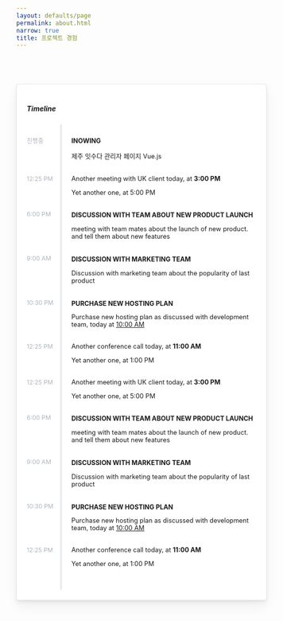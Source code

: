 ```yaml
---
layout: defaults/page
permalink: about.html
narrow: true
title: 프로젝트 경험
---
```

<div class="row d-flex justify-content-center mt-70 mb-70">
  <div>
    <div class="main-card mb-3 card">
      <div class="card-body">
        <h5 class="card-title">Timeline</h5>
        <div class="vertical-timeline vertical-timeline--animate vertical-timeline--one-column">
          <div class="vertical-timeline-item vertical-timeline-element">
            <div>
              <span class="vertical-timeline-element-icon bounce-in">
                <i class="badge badge-dot badge-dot-xl badge-success"></i>
              </span>
              <div class="vertical-timeline-element-content bounce-in">
                <h4 class="timeline-title">Inowing</h4>
                <p>
                  제주 잇수다 관리자 페이지
                  <span class="text-success">Vue.js</span>
                </p>
                <span class="vertical-timeline-element-date">진행중</span>
              </div>
            </div>
          </div>
          <div class="vertical-timeline-item vertical-timeline-element">
            <div> <span class="vertical-timeline-element-icon bounce-in"> <i
                  class="badge badge-dot badge-dot-xl badge-warning"> </i> </span>
              <div class="vertical-timeline-element-content bounce-in">
                <p>Another meeting with UK client today, at <b class="text-danger">3:00 PM</b></p>
                <p>Yet another one, at <span class="text-success">5:00 PM</span></p> <span
                  class="vertical-timeline-element-date">12:25 PM</span>
              </div>
            </div>
          </div>
          <div class="vertical-timeline-item vertical-timeline-element">
            <div> <span class="vertical-timeline-element-icon bounce-in"> <i
                  class="badge badge-dot badge-dot-xl badge-danger"> </i> </span>
              <div class="vertical-timeline-element-content bounce-in">
                <h4 class="timeline-title">Discussion with team about new product launch</h4>
                <p>meeting with team mates about the launch of new product. and tell them about new
                  features</p> <span class="vertical-timeline-element-date">6:00 PM</span>
              </div>
            </div>
          </div>
          <div class="vertical-timeline-item vertical-timeline-element">
            <div> <span class="vertical-timeline-element-icon bounce-in"> <i
                  class="badge badge-dot badge-dot-xl badge-primary"> </i> </span>
              <div class="vertical-timeline-element-content bounce-in">
                <h4 class="timeline-title text-success">Discussion with marketing team</h4>
                <p>Discussion with marketing team about the popularity of last product</p> <span
                  class="vertical-timeline-element-date">9:00 AM</span>
              </div>
            </div>
          </div>
          <div class="vertical-timeline-item vertical-timeline-element">
            <div> <span class="vertical-timeline-element-icon bounce-in"> <i
                  class="badge badge-dot badge-dot-xl badge-success"> </i> </span>
              <div class="vertical-timeline-element-content bounce-in">
                <h4 class="timeline-title">Purchase new hosting plan</h4>
                <p>Purchase new hosting plan as discussed with development team, today at <a href="javascript:void(0);"
                    data-abc="true">10:00 AM</a></p> <span class="vertical-timeline-element-date">10:30 PM</span>
              </div>
            </div>
          </div>
          <div class="vertical-timeline-item vertical-timeline-element">
            <div> <span class="vertical-timeline-element-icon bounce-in"> <i
                  class="badge badge-dot badge-dot-xl badge-warning"> </i> </span>
              <div class="vertical-timeline-element-content bounce-in">
                <p>Another conference call today, at <b class="text-danger">11:00 AM</b></p>
                <p>Yet another one, at <span class="text-success">1:00 PM</span></p> <span
                  class="vertical-timeline-element-date">12:25 PM</span>
              </div>
            </div>
          </div>
          <div class="vertical-timeline-item vertical-timeline-element">
            <div> <span class="vertical-timeline-element-icon bounce-in"> <i
                  class="badge badge-dot badge-dot-xl badge-warning"> </i> </span>
              <div class="vertical-timeline-element-content bounce-in">
                <p>Another meeting with UK client today, at <b class="text-danger">3:00 PM</b></p>
                <p>Yet another one, at <span class="text-success">5:00 PM</span></p> <span
                  class="vertical-timeline-element-date">12:25 PM</span>
              </div>
            </div>
          </div>
          <div class="vertical-timeline-item vertical-timeline-element">
            <div> <span class="vertical-timeline-element-icon bounce-in"> <i
                  class="badge badge-dot badge-dot-xl badge-danger"> </i> </span>
              <div class="vertical-timeline-element-content bounce-in">
                <h4 class="timeline-title">Discussion with team about new product launch</h4>
                <p>meeting with team mates about the launch of new product. and tell them about new
                  features</p> <span class="vertical-timeline-element-date">6:00 PM</span>
              </div>
            </div>
          </div>
          <div class="vertical-timeline-item vertical-timeline-element">
            <div> <span class="vertical-timeline-element-icon bounce-in"> <i
                  class="badge badge-dot badge-dot-xl badge-primary"> </i> </span>
              <div class="vertical-timeline-element-content bounce-in">
                <h4 class="timeline-title text-success">Discussion with marketing team</h4>
                <p>Discussion with marketing team about the popularity of last product</p> <span
                  class="vertical-timeline-element-date">9:00 AM</span>
              </div>
            </div>
          </div>
          <div class="vertical-timeline-item vertical-timeline-element">
            <div> <span class="vertical-timeline-element-icon bounce-in"> <i
                  class="badge badge-dot badge-dot-xl badge-success"> </i> </span>
              <div class="vertical-timeline-element-content bounce-in">
                <h4 class="timeline-title">Purchase new hosting plan</h4>
                <p>Purchase new hosting plan as discussed with development team, today at <a href="javascript:void(0);"
                    data-abc="true">10:00 AM</a></p> <span class="vertical-timeline-element-date">10:30 PM</span>
              </div>
            </div>
          </div>
          <div class="vertical-timeline-item vertical-timeline-element">
            <div> <span class="vertical-timeline-element-icon bounce-in"> <i
                  class="badge badge-dot badge-dot-xl badge-warning"> </i> </span>
              <div class="vertical-timeline-element-content bounce-in">
                <p>Another conference call today, at <b class="text-danger">11:00 AM</b></p>
                <p>Yet another one, at <span class="text-success">1:00 PM</span></p> <span
                  class="vertical-timeline-element-date">12:25 PM</span>
              </div>
            </div>
          </div>
        </div>
      </div>
    </div>
  </div>
</div>


<style>
.mt-70 {
    margin-top: 70px
}

.mb-70 {
    margin-bottom: 70px
}

.card {
    box-shadow: 0 0.46875rem 2.1875rem rgba(4, 9, 20, 0.03), 0 0.9375rem 1.40625rem rgba(4, 9, 20, 0.03), 0 0.25rem 0.53125rem rgba(4, 9, 20, 0.05), 0 0.125rem 0.1875rem rgba(4, 9, 20, 0.03);
    border-width: 0;
    transition: all .2s
}

.card {
    position: relative;
    display: flex;
    flex-direction: column;
    min-width: 0;
    word-wrap: break-word;
    background-color: #fff;
    background-clip: border-box;
    border: 1px solid rgba(26, 54, 126, 0.125);
    border-radius: .25rem
}

.card-body {
    flex: 1 1 auto;
    padding: 1.25rem
}

.vertical-timeline {
    width: 100%;
    position: relative;
    padding: 1.5rem 0 1rem
}

.vertical-timeline::before {
    content: '';
    position: absolute;
    top: 0;
    left: 67px;
    height: 100%;
    width: 4px;
    background: #e9ecef;
    border-radius: .25rem
}

.vertical-timeline-element {
    position: relative;
    margin: 0 0 1rem
}

.vertical-timeline--animate .vertical-timeline-element-icon.bounce-in {
    visibility: visible;
    animation: cd-bounce-1 .8s
}

.vertical-timeline-element-icon {
    position: absolute;
    top: 0;
    left: 60px
}

.vertical-timeline-element-icon .badge-dot-xl {
    box-shadow: 0 0 0 5px #fff
}

.badge-dot-xl {
    width: 18px;
    height: 18px;
    position: relative
}

.badge:empty {
    display: none
}

.badge-dot-xl::before {
    content: '';
    width: 10px;
    height: 10px;
    border-radius: .25rem;
    position: absolute;
    left: 50%;
    top: 50%;
    margin: -5px 0 0 -5px;
    background: #fff
}

.vertical-timeline-element-content {
    position: relative;
    margin-left: 90px;
    font-size: .8rem
}

.vertical-timeline-element-content .timeline-title {
    font-size: .8rem;
    text-transform: uppercase;
    margin: 0 0 .5rem;
    padding: 2px 0 0;
    font-weight: bold
}

.vertical-timeline-element-content .vertical-timeline-element-date {
    display: block;
    position: absolute;
    left: -90px;
    top: 0;
    padding-right: 10px;
    text-align: right;
    color: #adb5bd;
    font-size: .7619rem;
    white-space: nowrap
}

.vertical-timeline-element-content:after {
    content: "";
    display: table;
    clear: both
}
</style>